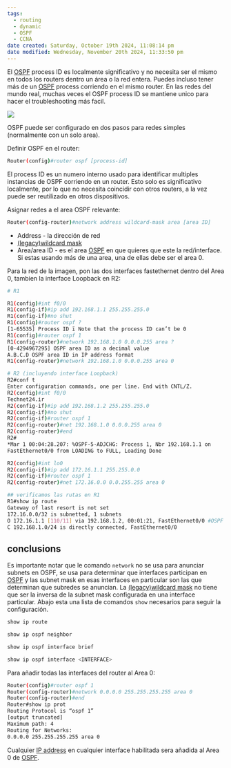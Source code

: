 ```yaml
---
tags:
  - routing
  - dynamic
  - OSPF
  - CCNA
date created: Saturday, October 19th 2024, 11:08:14 pm
date modified: Wednesday, November 20th 2024, 11:33:50 pm
---
```


El [OSPF](../OSPF.md) process ID es localmente significativo y no necesita ser el mismo en todos los routers dentro un área o la red entera. Puedes incluso tener más de un [OSPF](../OSPF.md) process corriendo en el mismo router. En las redes del mundo real, muchas veces el OSPF process ID se mantiene unico para hacer el troubleshooting más facil. 

![](15-6-scaled.jpg)


OSPF puede ser configurado en dos pasos para redes simples (normalmente con un solo area).

Definir OSPF en el router:

``` bash
Router(config)#router ospf [process-id]
```

El process ID es un numero interno usado para identificar multiples instancias de OSPF corriendo en un router. Esto solo es significativo localmente, por lo que no necesita coincidir con otros routers, a la vez puede ser reutilizado en otros dispositivos. 

Asignar redes a el area OSPF relevante:

``` bash
Router(config-router)#network address wildcard-mask area [area ID]
```

- Address - la dirección de red 
- [(legacy)wildcard mask]((legacy)wildcard%20mask.md) 
- Area/area ID - es el area [OSPF](../OSPF.md) en que quieres que este la red/interface. Si estas usando más de una area, una de ellas debe ser el area 0. 

Para la red de la imagen, pon las dos interfaces fastethernet dentro del Area 0, tambien la interface Loopback en R2:

``` bash
# R1

R1(config)#int f0/0
R1(config-if)#ip add 192.168.1.1 255.255.255.0
R1(config-if)#no shut
R1(config)#router ospf ?
[1-65535] Process ID ï Note that the process ID can’t be 0
R1(config)#router ospf 1
R1(config-router)#network 192.168.1.0 0.0.0.255 area ?
[0-4294967295] OSPF area ID as a decimal value
A.B.C.D OSPF area ID in IP address format
R1(config-router)#network 192.168.1.0 0.0.0.255 area 0

# R2 (incluyendo interface Loopback)
R2#conf t
Enter configuration commands, one per line. End with CNTL/Z.
R2(config)#int f0/0
Technet24.ir
R2(config-if)#ip add 192.168.1.2 255.255.255.0
R2(config-if)#no shut
R2(config-if)#router ospf 1
R2(config-router)#net 192.168.1.0 0.0.0.255 area 0
R2(config-router)#end
R2#
*Mar 1 00:04:28.207: %OSPF-5-ADJCHG: Process 1, Nbr 192.168.1.1 on
FastEthernet0/0 from LOADING to FULL, Loading Done

R2(config)#int lo0
R2(config-if)#ip add 172.16.1.1 255.255.0.0
R2(config-if)#router ospf 1
R2(config-router)#net 172.16.0.0 0.0.255.255 area 0

## verificamos las rutas en R1
R1#show ip route
Gateway of last resort is not set
172.16.0.0/32 is subnetted, 1 subnets
O 172.16.1.1 [110/11] via 192.168.1.2, 00:01:21, FastEthernet0/0 #OSPF
C 192.168.1.0/24 is directly connected, FastEthernet0/0
```


## conclusions
Es importante notar que le comando `network` no se usa para anunciar subnets en OSPF, se usa para determinar que interfaces participan en [OSPF](../OSPF.md) y las subnet mask en esas interfaces en particular son las que determinan que subredes se anuncian. 
La [(legacy)wildcard mask]((legacy)wildcard%20mask.md)  no tiene que ser la inversa de la subnet mask configurada en una interface particular. Abajo esta una lista de comandos `show` necesarios para seguir la configuración.

``` bash
show ip route 

show ip ospf neighbor 

show ip ospf interface brief 

show ip ospf interface <INTERFACE>
```

Para añadir todas las interfaces del router al Area 0:

``` bash
Router(config)#router ospf 1
Router(config-router)#network 0.0.0.0 255.255.255.255 area 0
Router(config-router)#end
Router#show ip prot
Routing Protocol is “ospf 1”
[output truncated]
Maximum path: 4
Routing for Networks:
0.0.0.0 255.255.255.255 area 0
```

Cualquier [IP address](IP%20address.md) en cualquier interface habilitada sera añadida al Area 0 de [OSPF](../OSPF.md). 
